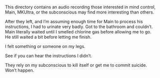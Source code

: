 This directory contains an audio recording those interested in mind control, Main, MKUltra, or the subconscious may find more interesting than others. 

After they left, and I’m assuming enough time for Main to process his instructions, I had to urinate very badly. Got to the bathroom and couldn’t. Main literally waited until I smelled chlorine gas before allowing me to go. He still waited a bit before letting me finish. 

I felt something or someone on my legs. 

See if you can hear the instructions I didn’t. 

They rely on my subconscious to kill itself or get me to commit suicide. Won’t happen. 
